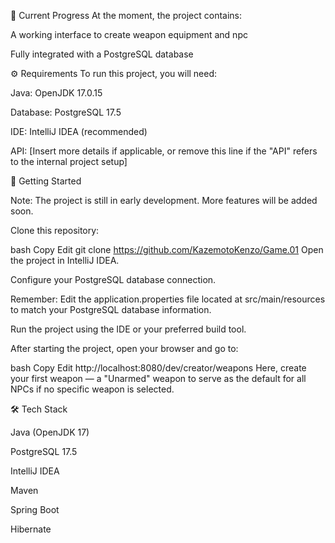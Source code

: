 📌 Current Progress
At the moment, the project contains:

A working interface to create weapon equipment and npc

Fully integrated with a PostgreSQL database

⚙️ Requirements
To run this project, you will need:

Java: OpenJDK 17.0.15

Database: PostgreSQL 17.5

IDE: IntelliJ IDEA (recommended)

API: [Insert more details if applicable, or remove this line if the "API" refers to the internal project setup]

🚀 Getting Started

Note: The project is still in early development. More features will be added soon.

Clone this repository:

bash
Copy
Edit
git clone https://github.com/KazemotoKenzo/Game.01
Open the project in IntelliJ IDEA.

Configure your PostgreSQL database connection.

Remember: Edit the application.properties file located at src/main/resources to match your PostgreSQL database information.

Run the project using the IDE or your preferred build tool.

After starting the project, open your browser and go to:

bash
Copy
Edit
http://localhost:8080/dev/creator/weapons
Here, create your first weapon — a "Unarmed" weapon to serve as the default for all NPCs if no specific weapon is selected.

🛠️ Tech Stack

Java (OpenJDK 17)

PostgreSQL 17.5

IntelliJ IDEA

Maven

Spring Boot

Hibernate